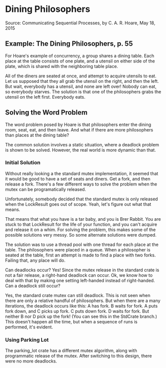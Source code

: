 # Dining Philosophers

Source: Communicating Sequential Processes, by C. A. R. Hoare, May 18, 2015

## Example: The Dining Philosophers, p. 55

For Hoare's example of concurrency, a group shares a dining table.  Each
place at the table consists of one plate, and a utensil on either side of the
plate, which is shared with the neighboring table place.

All of the diners are seated at once, and attempt to acquire utensils to eat.
Let us supposed that they all grab the utensil on the right, and then the
left.  But wait, everybody has a utensil, and none are left over!  Nobody can
eat, so everybody starves.  The solution is that one of the philosophers grabs
the utensil on the left first. Everybody eats.

## Solving the Word Problem

The word problem posed by Hoare is that philosophers enter the dining room,
seat, eat, and then leave.  And what if there are more philosophers than
places at the dining table?

The common solution involves a static situation, where a deadlock problem is
shown to be solved.  However, the real world is more dynamic than that.

### Initial Solution

Without really looking a the standard mutex implementation, it seemed that
it would be good to have a set of seats and diners.  Get a fork, and then
release a fork.  There's a few different ways to solve the problem when the
mutex can be programatically released.

Unfortunately, somebody decided that the standard mutex is only released when
the LockResult goes out of scope.  Yeah, let's figure out what that means.

That means that what you have is a tar baby, and you is Brer Rabbit.  You are
stuck to that LockResult for the life of your function, and you can't acquire
and release it on a whim.  For solving the problem, this makes some of the
possible solutions very messy.  So some alternate solutions were dumped.

The solution was to use a thread pool with one thread for each place at the
table.  The philosophers were placed in a queue.  When a philosopher is seated
at the table, first an attempt is made to find a place with two forks.  Failing
that, any place will do.

Can deadlocks occur?  Yes!  Since the mutex release in the standard crate is
not a fair release, a right-hand deadlock can occur.  Ok, we know how to deal
with that by making one setting left-handed instead of right-handed.  Can a
deadlock still occur?

Yes, the standard crate mutex can still deadlock.  This is not seen when there
are only a relative handful of philosophers.  But when there are a many
iterations, the deadlock occurs like this: A has fork.  B waits for fork.  A
puts fork down, and C picks up fork.  C puts down fork.  D waits for fork.
But neither B nor D pick up the fork!  (You can see this in the StdCrate
branch.)  This doesn't happen all the time, but when a sequence of runs is
performed, it's evident.

### Using Parking Lot

The parking\_lot crate has a different mutex algorithm, along with programmatic
release of the mutex.  After switching to this design, there were no more
deadlocks.

